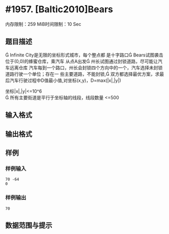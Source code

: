 # #1957. [Baltic2010]Bears

内存限制：259 MiB时间限制：10 Sec

## 题目描述

 Infinite City是无限的坐标形式城市，每个整点都
是十字路口 Bears试图袭击位于(0,0)的蜂蜜仓库，乘汽车
从点A出发 州长试图通过封锁道路，尽可能让汽车远离仓库  汽车每到一个路口，州长会封锁四个方向中的一个，汽车选择未封锁道路行驶一个单位；存在一 些主要道路，不能封锁, 双方都选择最优方案，求最后汽车行驶过程中D值最小值,对坐标(x,y)，D=max(|x|,|y|)

坐标|x|,|y|<=10^6    
 所有主要街道是平行于坐标轴的线段，线段数量
<=500

## 输入格式

## 输出格式

## 样例

### 样例输入

    
    70 -64
    0
    
    

### 样例输出

    
    70
    

## 数据范围与提示
